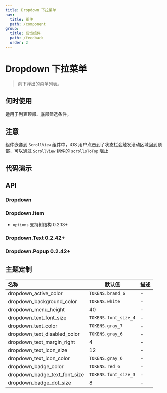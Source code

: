 ```yaml
---
title: Dropdown 下拉菜单
nav:
  title: 组件
  path: /component
group:
  title: 反馈组件
  path: /feedback
  order: 2
---
```


# Dropdown 下拉菜单

> 向下弹出的菜单列表。

## 何时使用

适用于列表顶部、底部筛选条件。

## 注意

组件嵌套到 `ScrollView` 组件中，iOS 用户点击到了状态栏会触发滚动区域回到顶部，可以通过 `ScrollView` 组件的 `scrollsToTop` 阻止

## 代码演示

<code src="./__fixtures__/basic.tsx"></code>

## API

### Dropdown

<API hideTitle src="./dropdown-menu.tsx"></API>

### Dropdown.Item

- `options` 支持树结构 <Badge>0.2.13+</Badge>

<API hideTitle src="./dropdown-item.tsx">

### Dropdown.Text <Badge>0.2.42+</Badge>

<API hideTitle src="./dropdown-text.tsx">

### Dropdown.Popup <Badge>0.2.42+</Badge>

<API hideTitle src="./dropdown-popup.tsx">

## 主题定制

| 名称                          | 默认值               | 描述 |
| :---------------------------- | -------------------- | ---- |
| dropdown_active_color         | `TOKENS.brand_6`     | -    |
| dropdown_background_color     | `TOKENS.white`       | -    |
| dropdown_menu_height          | 40                   | -    |
| dropdown_text_font_size       | `TOKENS.font_size_4` | -    |
| dropdown_text_color           | `TOKENS.gray_7`      | -    |
| dropdown_text_disabled_color  | `TOKENS.gray_6`      | -    |
| dropdown_text_margin_right    | 4                    | -    |
| dropdown_text_icon_size       | 12                   | -    |
| dropdown_text_icon_color      | `TOKENS.gray_6`      | -    |
| dropdown_badge_color          | `TOKENS.red_6`       | -    |
| dropdown_badge_text_font_size | `TOKENS.font_size_3` | -    |
| dropdown_badge_dot_size       | 8                    | -    |
